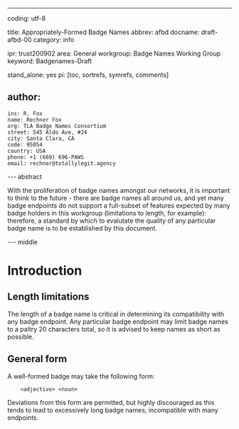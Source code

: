 ---
coding: utf-8

title: Appropriately-Formed Badge Names
abbrev: afbd
docname: draft-afbd-00
category: info

ipr: trust200902
area: General
workgroup: Badge Names Working Group
keyword: Badgenames-Draft

stand_alone: yes
pi: [toc, sortrefs, symrefs, comments]

author:
  -
    ins: R. Fox
    name: Rechner Fox
    org: TLA Badge Names Consortium
    street: 545 Aldo Ave, #24
    city: Santa Clara, CA
    code: 95054
    country: USA
    phone: +1 (669) 696-PAWS
    email: rechner@totallylegit.agency

--- abstract

With the proliferation of badge names amongst our networks, it is important to
think to the future - there are badge names all around us, and yet many badge
endpoints do not support a full-subset of features expected by many badge 
holders in this workgroup (limitations to length, for example): therefore, a
standard by which to evalutate the quality of any particular badge name is to
be established by this document.

--- middle

# Introduction

## Length limitations

The length of a badge name is critical in determining its compatibility with
any badge endpoint.  Any particular badge endpoint may limit badge names to
a paltry 20 characters total, so it is advised to keep names as short as 
possible.

## General form

A well-formed badge may take the following form:

```
    <adjective> <noun>
```

Deviations from this form are permitted, but highly discouraged as this tends
to lead to excessively long badge names, incompatible with many endpoints.


